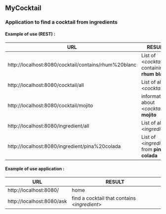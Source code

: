 ## MyCocktail

### Application to find a cocktail from ingredients

#### Example of use (REST) :

| URL                                                  | RESULT                                         |
|------------------------------------------------------|------------------------------------------------|
| http://localhost:8080/cocktail/contains/rhum%20blanc | List of <*cocktail*> containing **rhum blanc** |
| http://localhost:8080/cocktail/all                   | List of all <*cocktail*>                       |
| http://localhost:8080/cocktail/mojito                | information about <*cocktail*> **mojito**      |
| http://localhost:8080/ingredient/all                 | List of all <*ingredient*>                     |
| http://localhost:8080/ingredient/pina%20colada       | List of <*ingredient*> from **pina colada**    |

#### Example of use application :

| URL                                                  | RESULT                                         |
|------------------------------------------------------|------------------------------------------------|
| http://localhost:8080/                               | home                                           |
| http://localhost:8080/ask                            | find a cocktail that contains <*ingredient*>     |
